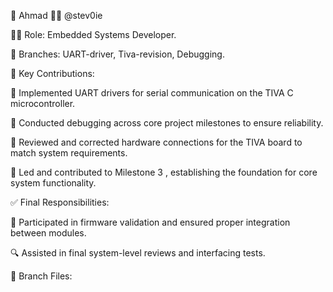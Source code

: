 👤 Ahmad 🧑‍💻 @stev0ie

🧑‍🔧 Role: Embedded Systems Developer.

🌿 Branches: UART-driver, Tiva-revision, Debugging.

📌 Key Contributions:

📡 Implemented UART drivers for serial communication on the TIVA C microcontroller.

🧪 Conducted debugging across core project milestones to ensure reliability.

🔧 Reviewed and corrected hardware connections for the TIVA board to match system requirements.

🚩 Led and contributed to Milestone 3 , establishing the foundation for core system functionality.


✅ Final Responsibilities:

🧩 Participated in firmware validation and ensured proper integration between modules.

🔍 Assisted in final system-level reviews and interfacing tests.


📁 Branch Files:
